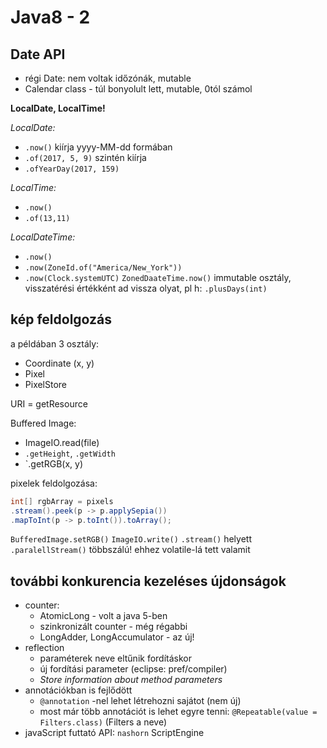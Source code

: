 # Java8 - 2

## Date API
- régi Date: nem voltak időzónák, mutable
- Calendar class - túl bonyolult lett, mutable, 0tól számol

__LocalDate, LocalTime!__

_LocalDate:_
- `.now()`			kiírja yyyy-MM-dd formában
- `.of(2017, 5, 9)`		szintén kiírja
- `.ofYearDay(2017, 159)`	

_LocalTime:_
- `.now()`
- `.of(13,11)`

_LocalDateTime:_
- `.now()`
- `.now(ZoneId.of("America/New_York"))`
- `.now(Clock.systemUTC)`
`ZonedDaateTime.now()`
immutable osztály, visszatérési értékként ad vissza olyat, pl h:
`.plusDays(int)`

## kép feldolgozás
a példában 3 osztály:
- Coordinate (x, y)
- Pixel
- PixelStore

URI = getResource

Buffered Image:
- ImageIO.read(file)
- `.getHeight`, `.getWidth`
- `.getRGB(x, y)

pixelek feldolgozása:
```java
int[] rgbArray = pixels
.stream().peek(p -> p.applySepia())
.mapToInt(p -> p.toInt()).toArray();
```
`BufferedImage.setRGB()`
`ImageIO.write()`
`.stream()` helyett `.paralellStream()` többszálú!
ehhez volatile-lá tett valamit

## további konkurencia kezeléses újdonságok
- counter:
  - AtomicLong - volt a java 5-ben
  - szinkronizált counter - még régabbi
  - LongAdder, LongAccumulator - az új!
- reflection
  - paraméterek neve eltűnik fordításkor
  - új fordítási parameter (eclipse: pref/compiler)
  - *Store information about method parameters*
- annotációkban is fejlődött
  - `@annotation` -nel lehet létrehozni sajátot (nem új)
  - most már több annotációt is lehet egyre tenni:
`@Repeatable(value = Filters.class)` (Filters a neve)
- javaScript futtató API: `nashorn` ScriptEngine

